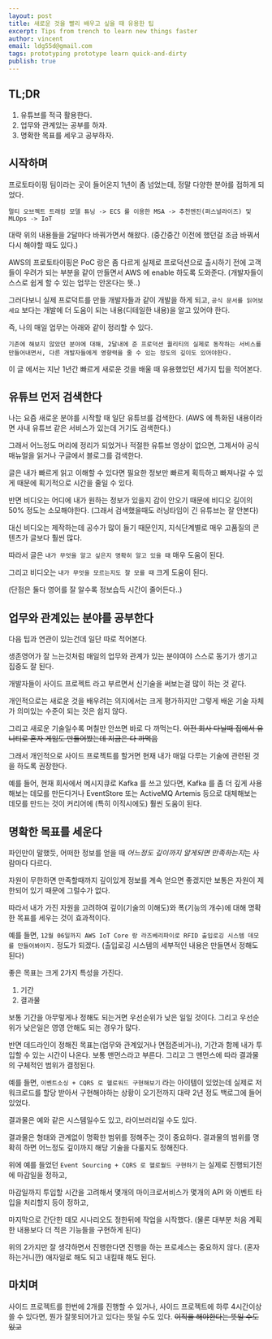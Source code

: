 ```yaml
---
layout: post
title: 새로운 것을 빨리 배우고 싶을 때 유용한 팁
excerpt: Tips from trench to learn new things faster
author: vincent
email: ldg55d@gmail.com
tags: prototyping prototype learn quick-and-dirty
publish: true
---
```


## TL;DR

1. 유튜브를 적극 활용한다.
2. 업무와 관계있는 공부를 하자.
3. 명확한 목표를 세우고 공부하자.

## 시작하며

프로토타이핑 팀이라는 곳이 들어온지 1년이 좀 넘었는데, 정말 다양한 분야를 접하게 되었다.

`멀티 오브젝트 트래킹 모델 튜닝 -> ECS 를 이용한 MSA -> 추천엔진(퍼스널라이즈) 및 MLOps -> IoT`

대략 위의 내용들을 2달마다 바꿔가면서 해왔다. (중간중간 이전에 했던걸 조금 바꿔서 다시 해야할 때도 있다.)

AWS의 프로토타이핑은 PoC 랑은 좀 다르게 실제로 프로덕션으로 출시하기 전에 고객들이 우려가 되는 부분을 같이 만들면서 AWS 에 enable 하도록 도와준다. (개발자들이 스스로 쉽게 할 수 있는 업무는 안온다는 뜻..)

그러다보니 실제 프로덕트를 만들 개발자들과 같이 개발을 하게 되고, `공식 문서를 읽어보세요` 보다는 개발에 더 도움이 되는 내용(디테일한 내용)을 알고 있어야 한다.

즉, 나의 매일 업무는 아래와 같이 정리할 수 있다.

`기존에 해보지 않았던 분야에 대해, 2달내에 준 프로덕션 퀄리티의 실제로 동작하는 서비스를 만들어내면서, 다른 개발자들에게 영향력을 줄 수 있는 정도의 깊이도 있어야한다.`

이 글 에서는 지난 1년간 빠르게 새로운 것을 배울 때 유용했었던 세가지 팁을 적어본다.

## 유튜브 먼저 검색한다

나는 요즘 새로운 분야를 시작할 때 일단 유튜브를 검색한다. (AWS 에 특화된 내용이라면 사내 유튜브 같은 서비스가 있는데 거기도 검색한다.)

그래서 어느정도 머리에 정리가 되었거나 적절한 유튜브 영상이 없으면, 그제서야 공식 매뉴얼을 읽거나 구글에서 블로그를 검색한다.

글은 내가 빠르게 읽고 이해할 수 있다면 필요한 정보만 빠르게 획득하고 빠져나갈 수 있게 때문에 획기적으로 시간을 줄일 수 있다.

반면 비디오는 어디에 내가 원하는 정보가 있을지 감이 안오기 때문에 비디오 길이의 50% 정도는 소모해야한다. (그래서 검색했을때도 러닝타임이 긴 유튜브는 잘 안본다)

대신 비디오는 제작하는데 공수가 많이 들기 때문인지, 지식단계별로 매우 고품질의 콘텐츠가 글보다 훨씬 많다.

따라서 글은 `내가 무엇을 알고 싶은지 명확히 알고 있을 때` 매우 도움이 된다.

그리고 비디오는 `내가 무엇을 모르는지도 잘 모를 때` 크게 도움이 된다.

(단점은 둘다 영어를 잘 알수록 정보습득 시간이 줄어든다..)

## 업무와 관계있는 분야를 공부한다

다음 팁과 연관이 있는건데 일단 따로 적어본다.

생존영어가 잘 느는것처럼 매일의 업무와 관계가 있는 분야여야 스스로 동기가 생기고 집중도 잘 된다.

개발자들이 사이드 프로젝트 라고 부르면서 신기술을 써보는걸 많이 하는 것 같다.

개인적으로는 새로운 것을 배우려는 의지에서는 크게 평가하지만 그렇게 배운 기술 자체가 의미있는 수준이 되는 것은 쉽지 않다.

그리고 새로운 기술일수록 며칠만 안쓰면 바로 다 까먹는다. ~~이전 회사 다닐때 집에서 유니티로 혼자 게임도 만들어봤는데 지금은 다 까먹음~~

그래서 개인적으로 사이드 프로젝트를 할거면 현재 내가 매일 다루는 기술에 관련된 것을 하도록 권장한다.

예를 들어, 현재 회사에서 메시지큐로 Kafka 를 쓰고 있다면,
Kafka 를 좀 더 깊게 사용해보는 데모를 만든다거나 EventStore 또는 ActiveMQ Artemis 등으로 대체해보는 데모를 만드는 것이 커리어에 (특히 이직시에도) 훨씬 도움이 된다.

## 명확한 목표를 세운다

파인만이 말했듯, 어떠한 정보를 얻을 때 *어느정도 깊이까지 알게되면 만족하는지*는 사람마다 다르다.

자원이 무한하면 만족할때까지 깊이있게 정보를 계속 얻으면 좋겠지만 보통은 자원이 제한되어 있기 때문에 그럴수가 없다.

따라서 내가 가진 자원을 고려하여 깊이(기술의 이해도)와 폭(기능의 개수)에 대해 명확한 목표를 세우는 것이 효과적이다.

예를 들면, `12월 06일까지 AWS IoT Core 랑 라즈베리파이로 RFID 출입로깅 시스템 데모를 만들어봐야지.` 정도가 되겠다.
(출입로깅 시스템의 세부적인 내용은 만들면서 정해도 된다)

좋은 목표는 크게 2가지 특성을 가진다.

1. 기간
2. 결과물

보통 기간을 아무렇게나 정해도 되는거면 우선순위가 낮은 일일 것이다.
그리고 우선순위가 낮은일은 영영 안해도 되는 경우가 많다.

반면 데드라인이 정해진 목표는(업무와 관계있거나 면접준비거나), 기간과 함께 내가 투입할 수 있는 시간이 나온다.
보통 맨먼스라고 부른다. 그리고 그 맨먼스에 따라 결과물의 구체적인 범위가 결정된다.

예를 들면, `이벤트소싱 + CQRS 로 헬로워드 구현해보기` 라는 아이템이 있었는데 실제로 저 워크로드를 할당 받아서 구현해야하는 상황이 오기전까지 대략 2년 정도 백로그에 들어있었다.

결과물은 예와 같은 시스템일수도 있고, 라이브러리일 수도 있다.

결과물은 형태와 관계없이 명확한 범위를 정해주는 것이 중요하다.
결과물의 범위를 명확히 하면 어느정도 깊이까지 해당 기술을 다룰지도 정해진다.

위에 예를 들었던 `Event Sourcing + CQRS 로 헬로월드 구현하기` 는 실제로 진행되기전에 마감일을 정하고,

마감일까지 투입할 시간을 고려해서 몇개의 마이크로서비스가 몇개의 API 와 이벤트 타입을 처리할지 등이 정하고,

마지막으로 간단한 데모 시나리오도 정한뒤에 작업을 시작했다. (물론 대부분 처음 계획한 내용보다 더 적은 기능들을 구현하게 된다)

위의 2가지만 잘 생각하면서 진행한다면 진행을 하는 프로세스는 중요하지 않다. (혼자 하는거니깐) 애자일로 해도 되고 내킬때 해도 된다.

## 마치며

사이드 프로젝트를 한번에 2개를 진행할 수 있거나, 사이드 프로젝트에 하루 4시간이상 쓸 수 있다면,
뭔가 잘못되어가고 있다는 뜻일 수도 있다. ~~이직을 해야한다는 뜻일 수도 있고~~